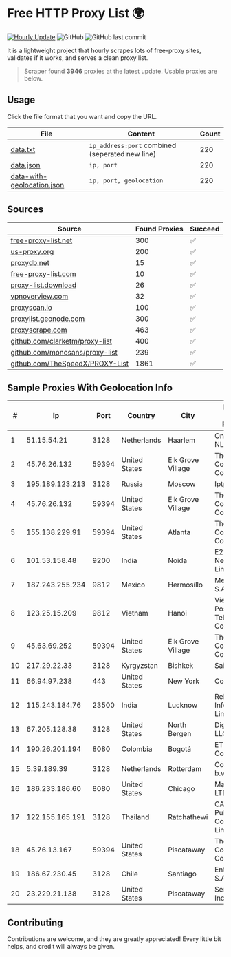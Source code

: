 
# Free HTTP Proxy List 🌍

[![Hourly Update](https://github.com/mertguvencli/http-proxy-list/actions/workflows/main.yml/badge.svg?branch=main)](https://github.com/mertguvencli/http-proxy-list/actions/workflows/main.yml)
![GitHub](https://img.shields.io/github/license/mertguvencli/http-proxy-list)
![GitHub last commit](https://img.shields.io/github/last-commit/mertguvencli/http-proxy-list)

It is a lightweight project that hourly scrapes lots of free-proxy sites, validates if it works, and serves a clean proxy list.


> Scraper found **3946** proxies at the latest update. Usable proxies are below.

## Usage

Click the file format that you want and copy the URL.


|File|Content|Count|
|----|-------|-----|
|[data.txt](https://raw.githubusercontent.com/mertguvencli/http-proxy-list/main/proxy-list/data.txt)|`ip_address:port` combined (seperated new line)|220|
|[data.json](https://raw.githubusercontent.com/mertguvencli/http-proxy-list/main/proxy-list/data.json)|`ip, port`|220|
|[data-with-geolocation.json](https://raw.githubusercontent.com/mertguvencli/http-proxy-list/main/proxy-list/data-with-geolocation.json)|`ip, port, geolocation`|220|

## Sources

|Source|Found Proxies|Succeed|
|------|-------------|-------|
|[free-proxy-list.net](https://free-proxy-list.net)|300|✅|
|[us-proxy.org](https://www.us-proxy.org)|200|✅|
|[proxydb.net](http://proxydb.net)|15|✅|
|[free-proxy-list.com](https://free-proxy-list.com/?page=&port=&type%5B%5D=http&type%5B%5D=https&up_time=0&search=Search)|10|✅|
|[proxy-list.download](https://www.proxy-list.download/HTTP)|26|✅|
|[vpnoverview.com](https://vpnoverview.com/privacy/anonymous-browsing/free-proxy-servers)|32|✅|
|[proxyscan.io](https://www.proxyscan.io)|100|✅|
|[proxylist.geonode.com](https://proxylist.geonode.com/api/proxy-list?limit=300&page=1&sort_by=lastChecked&sort_type=desc&protocols=http,https)|300|✅|
|[proxyscrape.com](https://api.proxyscrape.com/v2/?request=displayproxies&protocol=http&timeout=10000&country=all&ssl=all&anonymity=all)|463|✅|
|[github.com/clarketm/proxy-list](https://raw.githubusercontent.com/clarketm/proxy-list/master/proxy-list-raw.txt)|400|✅|
|[github.com/monosans/proxy-list](https://raw.githubusercontent.com/monosans/proxy-list/main/proxies/http.txt)|239|✅|
|[github.com/TheSpeedX/PROXY-List](https://raw.githubusercontent.com/TheSpeedX/PROXY-List/master/http.txt)|1861|✅|


## Sample Proxies With Geolocation Info

|#|Ip|Port|Country|City|Internet Service Provider|
|-|--|----|-------|----|-------------------------|
|1|51.15.54.21|3128|Netherlands|Haarlem|Online SAS NL|
|2|45.76.26.132|59394|United States|Elk Grove Village|The Constant Company|
|3|195.189.123.213|3128|Russia|Moscow|Iptp LTD|
|4|45.76.26.132|59394|United States|Elk Grove Village|The Constant Company|
|5|155.138.229.91|59394|United States|Atlanta|The Constant Company|
|6|101.53.158.48|9200|India|Noida|E2E Networks Limited|
|7|187.243.255.234|9812|Mexico|Hermosillo|Mega Cable, S.A. de C.V.|
|8|123.25.15.209|9812|Vietnam|Hanoi|VietNam Post and Telecom Corporation|
|9|45.63.69.252|59394|United States|Elk Grove Village|The Constant Company|
|10|217.29.22.33|3128|Kyrgyzstan|Bishkek|Saima RO|
|11|66.94.97.238|443|United States|New York|Contabo Inc.|
|12|115.243.184.76|23500|India|Lucknow|Reliance Jio Infocomm Limited|
|13|67.205.128.38|3128|United States|North Bergen|DigitalOcean, LLC|
|14|190.26.201.194|8080|Colombia|Bogotá|ETB - Colombia|
|15|5.39.189.39|3128|Netherlands|Rotterdam|ColoCenter b.v.|
|16|186.233.186.60|8080|United States|Chicago|Maxihost LTDA|
|17|122.155.165.191|3128|Thailand|Ratchathewi|CAT Telecom Public Company Limited|
|18|45.76.13.167|59394|United States|Piscataway|The Constant Company|
|19|186.67.230.45|3128|Chile|Santiago|Entel Chile S.A.|
|20|23.229.21.138|3128|United States|Piscataway|Server Mania Inc|



## Contributing

Contributions are welcome, and they are greatly appreciated! Every
little bit helps, and credit will always be given.

